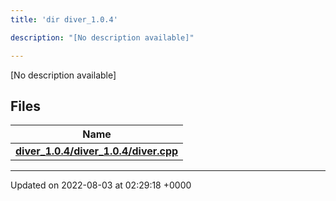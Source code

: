 ```yaml
---
title: 'dir diver_1.0.4'

description: "[No description available]"

---
```







[No description available]

## Files

| Name           |
| -------------- |
| **[diver_1.0.4/diver_1.0.4/diver.cpp](/documentation/code/darkbit_development/files/diver__1_80_84_2diver_8cpp/#file-diver-1.0.4/diver.cpp)**  |






-------------------------------

Updated on 2022-08-03 at 02:29:18 +0000
